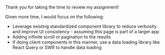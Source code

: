 Thank you for taking the time to review my assignment!

Given more time, I would focus on the following:
- Leverage existing standardized component library to reduce verbosity and improve UI consistency - assuming this page is part of a larger app
- Adding infinite scroll or pagination to the results
- If doing client components in this manner, use a data loading library like React Query or SWR to handle data loading